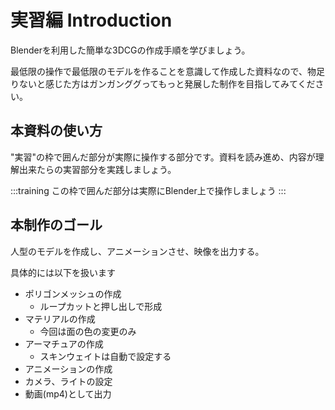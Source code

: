 # 実習編 Introduction

Blenderを利用した簡単な3DCGの作成手順を学びましょう。

最低限の操作で最低限のモデルを作ることを意識して作成した資料なので、物足りないと感じた方はガンガンググってもっと発展した制作を目指してみてください。

## 本資料の使い方

"実習"の枠で囲んだ部分が実際に操作する部分です。資料を読み進め、内容が理解出来たらの実習部分を実践しましょう。

:::training
この枠で囲んだ部分は実際にBlender上で操作しましょう
:::

## 本制作のゴール

人型のモデルを作成し、アニメーションさせ、映像を出力する。

具体的には以下を扱います

- ポリゴンメッシュの作成
  - ループカットと押し出しで形成
- マテリアルの作成
  - 今回は面の色の変更のみ
- アーマチュアの作成
  - スキンウェイトは自動で設定する
- アニメーションの作成
- カメラ、ライトの設定
- 動画(mp4)として出力
